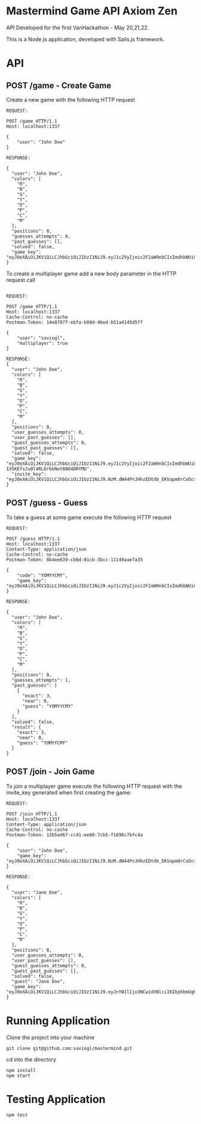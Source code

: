 # Mastermind Game API Axiom Zen 

API Developed for the first VanHackathon - May 20,21,22.

This is a Node.js application, developed with Sails.js framework.

# API
## POST /game - Create Game

Create a new game with the following HTTP request

```
REQUEST:

POST /game HTTP/1.1
Host: localhost:1337

{
    "user": "John Doe"
}

RESPONSE:

{
  "user": "John Doe",
  "colors": [
    "R",
    "B",
    "G",
    "Y",
    "O",
    "P",
    "C",
    "M"
  ],
  "positions": 8,
  "guesses_attempts": 0,
  "past_guesses": [],
  "solved": false,
  "game_key": "eyJ0eXAiOiJKV1QiLCJhbGciOiJIUzI1NiJ9.eyJ1c2VyIjoic2F2aW9nbCIsImdhbWUiOjY3LCJtdWx0aXBsYXllciI6ZmFsc2V9.J9AY5VsQqSnabN9NTSxLgDPZqDcz_x9pF2EDYpTa274"
}

```

To create a multiplayer game add a new body parameter in the HTTP request call
```

REQUEST:

POST /game HTTP/1.1
Host: localhost:1337
Cache-Control: no-cache
Postman-Token: 14e0787f-ebfa-b00d-96ed-b51a4145d5ff

{
    "user": "saviogl",
    "multiplayer": true
}

RESPONSE:
{
  "user": "John Doe",
  "colors": [
    "R",
    "B",
    "G",
    "Y",
    "O",
    "P",
    "C",
    "M"
  ],
  "positions": 8,
  "user_guesses_attempts": 0,
  "user_past_guesses": [],
  "guest_guesses_attempts": 0,
  "guest_past_guesses": [],
  "solved": false,
  "game_key": "eyJ0eXAiOiJKV1QiLCJhbGciOiJIUzI1NiJ9.eyJ1c2VyIjoic2F2aW9nbCIsImdhbWUiOjczLCJtdWx0aXBsYXllciI6dHJ1ZX0.E3HiVPSzTrjN-IXSKEfxJu0l4RLOrbkNot6NO4DRYMU",
  "invite_key": "eyJ0eXAiOiJKV1QiLCJhbGciOiJIUzI1NiJ9.NzM.dW44PnJHhzEDtdb_EKVapm0rCoOcsd2SL9Qs6GCPtuc"
}
```

## POST /guess - Guess
To take a guess at some game execute the following HTTP request
```
REQUEST:

POST /guess HTTP/1.1
Host: localhost:1337
Content-Type: application/json
Cache-Control: no-cache
Postman-Token: 8b4ee639-cb6d-01cb-3bcc-11149aae7a35

{
    "code": "YOMYYCMY",
    "game_key": "eyJ0eXAiOiJKV1QiLCJhbGciOiJIUzI1NiJ9.eyJ1c2VyIjoic2F2aW9nbCIsImdhbWUiOjY3LCJtdWx0aXBsYXllciI6ZmFsc2V9.J9AY5VsQqSnabN9NTSxLgDPZqDcz_x9pF2EDYpTa274"
}

RESPONSE:

{
  "user": "John Doe",
  "colors": [
    "R",
    "B",
    "G",
    "Y",
    "O",
    "P",
    "C",
    "M"
  ],
  "positions": 8,
  "guesses_attempts": 1,
  "past_guesses": [
    {
      "exact": 3,
      "near": 0,
      "guess": "YOMYYCMY"
    }
  ],
  "solved": false,
  "result": {
    "exact": 3,
    "near": 0,
    "guess": "YOMYYCMY"
  }
}
```

## POST /join - Join Game
To join a multiplayer game execute the following HTTP request with the invite_key generated when first creating the game:
```
REQUEST: 

POST /join HTTP/1.1
Host: localhost:1337
Content-Type: application/json
Cache-Control: no-cache
Postman-Token: 12b5ad67-cc41-ee60-7cb5-f1696c7bfc4a

{
    "user": "John Doe",
    "game_key": "eyJ0eXAiOiJKV1QiLCJhbGciOiJIUzI1NiJ9.NzM.dW44PnJHhzEDtdb_EKVapm0rCoOcsd2SL9Qs6GCPtuc"
}

RESPONSE:

{
  "user": "Jane Doe",
  "colors": [
    "R",
    "B",
    "G",
    "Y",
    "O",
    "P",
    "C",
    "M"
  ],
  "positions": 8,
  "user_guesses_attempts": 0,
  "user_past_guesses": [],
  "guest_guesses_attempts": 0,
  "guest_past_guesses": [],
  "solved": false,
  "guest": "Jane Doe",
  "game_key": "eyJ0eXAiOiJKV1QiLCJhbGciOiJIUzI1NiJ9.eyJnYW1lIjo3NCwidXNlciI6IkphbmUgRG9lIiwibXVsdGlwbGF5ZXIiOnRydWV9.PErRQcBiayhlPu9jyVexJoGtMfRcWtBw7QOFKbEZ7U8"
}
```

# Running Application

Clone the project into your machine

```
git clone git@github.com:saviogl/mastermind.git
```

cd into the directory

```
npm install
npm start
```

# Testing Application

```
npm test
```